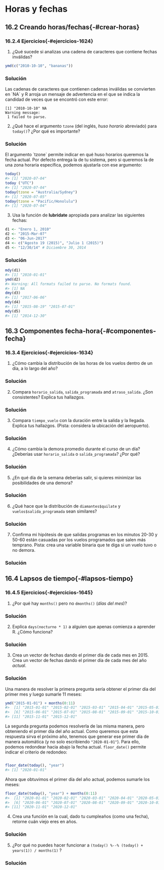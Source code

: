 # Horas y fechas




## 16.2 Creando horas/fechas{-#crear-horas}

### 16.2.4 Ejercicios{-#ejercicios-1624}

1. ¿Qué sucede si analizas una cadena de caracteres que contiene fechas inválidas?

 
 ```r
 ymd(c("2010-10-10", "bananas"))
 ```

<div class="solucion">
<h3>Solución</h3>
Las cadenas de caracteres que contienen cadenas inválidas se convierten en `NA` y R arroja un mensaje de advertencia en el que se indica la candidad de veces que se encontró con este error:

```
[1] "2010-10-10" NA          
Warning message:
 1 failed to parse. 
```

</div>

2. ¿Qué hace el argumento `tzone` (del inglés, _huso horario_ abreviado) para `today()`? ¿Por qué es importante?

<div class="solucion">
<h3>Solución</h3>
El argumento `tzone` permite indicar en qué huso horarios queremos la fecha actual. Por defecto entrega la de tu sistema, pero si queremos la de una zona horaria específica, podemos ajustarla con ese argumento:


```r
today()
#> [1] "2020-07-04"
today ("UTC")
#> [1] "2020-07-04"
today(tzone = "Australia/Sydney")
#> [1] "2020-07-05"
today(tzone = "Pacific/Honolulu")
#> [1] "2020-07-04"
```

</div>

3. Usa la función de __lubridate__ apropiada para analizar las siguientes fechas:

 
 ```r
 d1 <- "Enero 1, 2010"
 d2 <- "2015-Mar-07"
 d3 <- "06-Jun-2017"
 d4 <- c("Agosto 19 (2015)", "Julio 1 (2015)")
 d5 <- "12/30/14" # Diciembre 30, 2014
 ```

<div class="solucion">
<h3>Solución</h3>


```r
mdy(d1)
#> [1] "2010-01-01"
ymd(d2)
#> Warning: All formats failed to parse. No formats found.
#> [1] NA
dmy(d3)
#> [1] "2017-06-06"
mdy(d4)
#> [1] "2015-08-19" "2015-07-01"
mdy(d5)
#> [1] "2014-12-30"
```

</div>


## 16.3 Componentes fecha-hora{-#componentes-fecha}

### 16.3.4 Ejercicios{-#ejercicios-1634}

1. ¿Cómo cambia la distribución de las horas de los vuelos dentro de un día, a lo largo del año?

<div class="solucion">
<h3>Solución</h3>

</div>


2. Compara `horario_salida`, `salida_programada` and `atraso_salida`. ¿Son consistentes? Explica tus hallazgos.

<div class="solucion">
<h3>Solución</h3>

</div>


3. Compara `tiempo_vuelo` con la duración entre la salida y la llegada. Explica tus hallazgos. (Pista: considera la ubicación del aeropuerto).

<div class="solucion">
<h3>Solución</h3>

</div>


4. ¿Cómo cambia la demora promedio durante el curso de un día? ¿Deberías usar `horario_salida` o `salida_programada`? ¿Por qué?

<div class="solucion">
<h3>Solución</h3>

</div>


5. ¿En qué día de la semana deberías salir, si quieres minimizar las posibilidades de una demora?

<div class="solucion">
<h3>Solución</h3>

</div>


6. ¿Qué hace que la distribución de `diamantes$quilate` y `vuelos$salida_programada` sean similares?

<div class="solucion">
<h3>Solución</h3>

</div>


7. Confirma mi hipótesis de que salidas programas en los minutos 20-30 y 50-60 están casuadas por los vuelos programados que salen más temprano. Pista: crea una variable binaria que te diga si un vuelo tuvo o no demora.

<div class="solucion">
<h3>Solución</h3>

</div>

## 16.4 Lapsos de tiempo{-#lapsos-tiempo}

### 16.4.5 Ejercicios{-#ejercicios-1645}

1. ¿Por qué hay `months()` pero no `dmonths()` (_días del mes_)?

<div class="solucion">
<h3>Solución</h3>

</div>

2. Explica `days(nocturno * 1)` a alguien que apenas comienza a aprender R. ¿Cómo funciona?


<div class="solucion">
<h3>Solución</h3>

</div>

3. Crea un vector de fechas dando el primer día de cada mes en 2015. Crea un vector de fechas dando el primer día de cada mes del año _actual_.

<div class="solucion">
<h3>Solución</h3>

Una manera de resolver la primera pregunta sería obtener el primer día del primer mes y luego sumarle 11 meses:

```r
ymd("2015-01-01") + months(0:11)
#>  [1] "2015-01-01" "2015-02-01" "2015-03-01" "2015-04-01" "2015-05-01"
#>  [6] "2015-06-01" "2015-07-01" "2015-08-01" "2015-09-01" "2015-10-01"
#> [11] "2015-11-01" "2015-12-01"
```

La segunda pregunta podemos resolverla de las misma manera, pero obteniendo el primer día del año actual. Como queremos que esta respuesta sirva el próximo año, tenemos que generar ese primer día de manera automática (y no solo escribiendo `"2020-01-01"`). Para ello, podemos redondear hacia abajo la fecha actual. `floor_date()` permite indicar el criterio de redondeo:


```r

floor_date(today(), "year")
#> [1] "2020-01-01"
```

Ahora que obtuvimos el primer día del año actual, podemos sumarle los meses:



```r
floor_date(today(), "year") + months(0:11)
#>  [1] "2020-01-01" "2020-02-01" "2020-03-01" "2020-04-01" "2020-05-01"
#>  [6] "2020-06-01" "2020-07-01" "2020-08-01" "2020-09-01" "2020-10-01"
#> [11] "2020-11-01" "2020-12-01"
```

</div>


4. Crea una función en la cual, dado tu cumpleaños (como una fecha), retorne cuán viejo eres en años.

<div class="solucion">
<h3>Solución</h3>

</div>


5. ¿Por qué no puedes hacer funcionar a `(today() %--% (today() + years(1)) / months(1)` ?

<div class="solucion">
<h3>Solución</h3>

</div>
